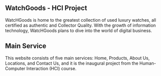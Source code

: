 **WatchGoods - HCI Project**
---
WatcHGoods is home to the greatest collection of used luxury watches, all certified as authentic and Collector Quality. With the growth of information technology, WatcHGoods plans to dive into the world of digital business.

**Main Service**
---
This website consists of five main services: Home, Products, About Us, Locations, and Contact Us, and it is the inaugural project from the Human-Computer Interaction (HCI) course.

